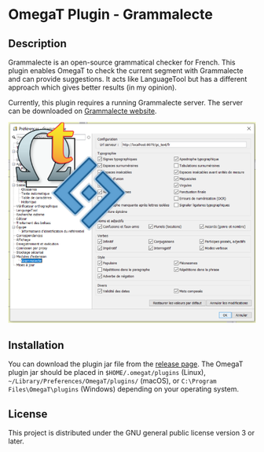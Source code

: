 # OmegaT Plugin - Grammalecte

## Description

Grammalecte is an open-source grammatical checker for French. This plugin enables OmegaT to check the current segment with Grammalecte and can provide suggestions. It acts like LanguageTool but has a different approach which gives better results (in my opinion).

Currently, this plugin requires a running Grammalecte server. The server can be downloaded on [Grammalecte website](https://grammalecte.net/grammalecte/zip/Grammalecte-fr-v1.5.0.zip). 

![screenshot](https://raw.githubusercontent.com/briacp/omegat-plugin-grammalecte/master/omegat-plugin-grammalecte.png)


## Installation

You can download the plugin jar file from the [release page](../../releases). The OmegaT plugin jar should be placed in `$HOME/.omegat/plugins` (Linux), `~/Library/Preferences/OmegaT/plugins/` (macOS), or `C:\Program Files\OmegaT\plugins` (Windows) depending on your operating system.


## License

This project is distributed under the GNU general public license version 3 or later.
